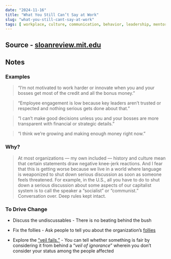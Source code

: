 ```yaml
---
date: "2024-11-16"
title: "What You Still Can’t Say at Work"
slug: "what-you-still-cant-say-at-work"
tags: [ workplace, culture, communication, behavior, leadership, mentoring ]
---
```




## Source - [sloanreview.mit.edu][1]

## Notes

### Examples
> “I’m not motivated to work harder or innovate when you and your bosses get most of the credit and all the bonus money.”

> “Employee engagement is low because key leaders aren’t trusted or respected and nothing serious gets done about that.”

> “I can’t make good decisions unless you and your bosses are more transparent with financial or strategic details.”

> “I think we’re growing and making enough money right now.”

### Why?

> At most organizations — my own included — history and culture mean that certain statements draw negative knee-jerk reactions. And I fear that this is getting worse because we live in a world where language is weaponized to shut down serious discussion as soon as someone feels threatened. For example, in the U.S., all you have to do to shut down a serious discussion about some aspects of our capitalist system is to call the speaker a “socialist” or “communist.” Conversation over. Deep rules kept intact.

### To Drive Change
* Discuss the undiscussables - There is no beating behind the bush
* Fix the follies - Ask people to tell you about the organization’s [follies][2]
* Explore the [“veil fails.”][3] - You can tell whether something is fair by considering it from behind a “_veil of ignorance_” wherein you don’t consider your status among the people affected



  [1]: https://www.sloanreview.mit.edu/article/what-you-still-cant-say-at-work/
  [2]: https://dictionary.cambridge.org/dictionary/english/folly
  [3]: https://en.wikipedia.org/wiki/Original_position
